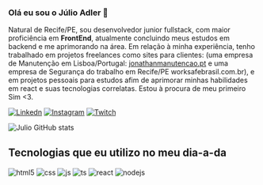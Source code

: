 ### Olá eu sou o Júlio Adler 👋
Natural de Recife/PE, sou desenvolvedor junior fullstack, com maior proficiência em <strong>FrontEnd</strong>, atualmente concluindo meus estudos em backend e me aprimorando na área. Em relação à minha experiência, tenho trabalhado em projetos freelances como sites para clientes:
(uma empresa de Manutenção em Lisboa/Portugal: <a href="www.jonathanmanutencao.pt">jonathanmanutencao.pt</a> e uma empresa de Segurança do trabalho em Recife/PE worksafebrasil.com.br),
e em projetos pessoais para estudos afim de aprimorar minhas habilidades em react e suas tecnologias correlatas. Estou à procura de meu primeiro Sim <3.

[![Linkedn](https://img.shields.io/badge/LinkedIn-0077B5?style=for-the-badge&logo=linkedin&logoColor=white)](https://www.linkedin.com/in/j%C3%BAlio-adler-550811107/)
[![Instagram](https://img.shields.io/badge/Instagram-E4405F?style=for-the-badge&logo=instagram&logoColor=white)](https://www.instagram.com/julioadl/)
[![Twitch](https://img.shields.io/badge/Twitch-9146FF?style=for-the-badge&logo=twitch&logoColor=white)](https://www.twitch.tv/adleronn)

![Julio GitHub stats](https://github-readme-stats.vercel.app/api?username=julioa-adl&show_icons=true&theme=radical)
<!-- <img alt="julio-Js" width="200" src="https://thumbs.gfycat.com/AngelicRelievedBronco-size_restricted.gif"> -->
<!-- <img alt="julio-Js" width="400" src="https://i.pinimg.com/originals/61/8c/c9/618cc9674dc60b1e2b3f66187edfaf6f.gif"> -->


## Tecnologias que eu utilizo no meu dia-a-da

<div style="display: inline_block">
  <img align="center" alt="html5" src="https://img.shields.io/badge/HTML5-E34F26?style=for-the-badge&logo=html5&logoColor=white" />
  <img align="center" alt="css" src="https://img.shields.io/badge/CSS3-1572B6?style=for-the-badge&logo=css3&logoColor=white" />
  <img align="center" alt="js" src="https://img.shields.io/badge/JavaScript-F7DF1E?style=for-the-badge&logo=javascript&logoColor=black" />
  <img align="center" alt="ts" src="https://img.shields.io/badge/TypeScript-007ACC?style=for-the-badge&logo=typescript&logoColor=white" />
  <img align="center" alt="react" src="https://img.shields.io/badge/React-20232A?style=for-the-badge&logo=react&logoColor=61DAFB" />
  <img align="center" alt="nodejs" src="https://img.shields.io/badge/Node.js-43853D?style=for-the-badge&logo=node.js&logoColor=white" />
</div><br/>

<!-- Como me apaixonei por programação? sou preguiçoso ... mas não um preguiçoso qualquer. Odeio tarefas repetitivas, acredito num mundo onde as pessoas serão livres para criar ao invés de escravas de tarefas que podem ser simplesmente automatizadas, e é graças a isso que quero dedicar minha vida e evoluir meu (ainda singelo e talvez sempre singelo) conhecimento, curiosidade e criatividade.
## Este é o futuro que acredito! -->


<!-- Meu Email: julioafmesquita@gmail.com -->
